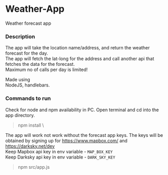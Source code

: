 # Weather-App
Weather forecast app

### Description
The app will take the location name/address, and return the weather forecast for the day.\
The app will fetch the lat-long for the address and call another api that fetches the data for the forecast.\
Maximum no of calls per day is limited!

Made using\
NodeJS, handlebars.

### Commands to run
Check for node and npm availability in PC. 
Open terminal and cd into the app directory.
> npm install \

The app will work not work without the forecast app keys.
The keys will be obtained by signing up for https://www.mapbox.com/ and https://darksky.net/dev \
Keep Mapbox api key in env variable - `MAP_BOX_KEY` \
Keep Darksky api key in env variable - `DARK_SKY_KEY`

> npm src/app.js
